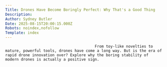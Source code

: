 ```yaml
---
Title: Drones Have Become Boringly Perfect: Why That's a Good Thing
Description: 
Author: Sydney Butler
Date: 2025-08-15T20:00:15.000Z
Robots: noindex,nofollow
Template: index
---
```


                                            From toy-like novelties to mature, powerful tools, drones have come a long way. But is the era of rapid drone innovation over? Explore why the boring stability of modern drones is actually a positive sign.
                                        